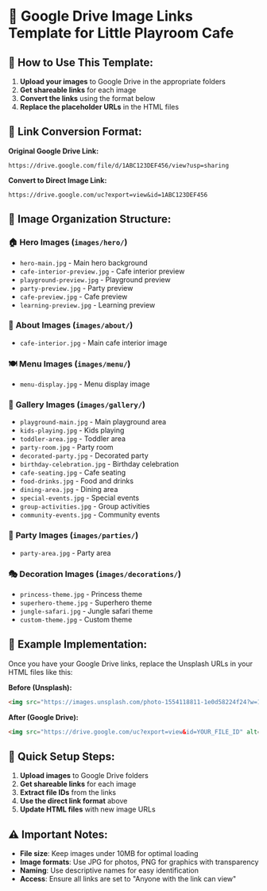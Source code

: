 # 📸 Google Drive Image Links Template for Little Playroom Cafe

## 🎯 How to Use This Template:

1. **Upload your images** to Google Drive in the appropriate folders
2. **Get shareable links** for each image
3. **Convert the links** using the format below
4. **Replace the placeholder URLs** in the HTML files

## 🔗 Link Conversion Format:

**Original Google Drive Link:**
```
https://drive.google.com/file/d/1ABC123DEF456/view?usp=sharing
```

**Convert to Direct Image Link:**
```
https://drive.google.com/uc?export=view&id=1ABC123DEF456
```

## 📁 Image Organization Structure:

### 🏠 **Hero Images** (`images/hero/`)
- `hero-main.jpg` - Main hero background
- `cafe-interior-preview.jpg` - Cafe interior preview
- `playground-preview.jpg` - Playground preview
- `party-preview.jpg` - Party preview
- `cafe-preview.jpg` - Cafe preview
- `learning-preview.jpg` - Learning preview

### 📖 **About Images** (`images/about/`)
- `cafe-interior.jpg` - Main cafe interior image

### 🍽️ **Menu Images** (`images/menu/`)
- `menu-display.jpg` - Menu display image

### 🎨 **Gallery Images** (`images/gallery/`)
- `playground-main.jpg` - Main playground area
- `kids-playing.jpg` - Kids playing
- `toddler-area.jpg` - Toddler area
- `party-room.jpg` - Party room
- `decorated-party.jpg` - Decorated party
- `birthday-celebration.jpg` - Birthday celebration
- `cafe-seating.jpg` - Cafe seating
- `food-drinks.jpg` - Food and drinks
- `dining-area.jpg` - Dining area
- `special-events.jpg` - Special events
- `group-activities.jpg` - Group activities
- `community-events.jpg` - Community events

### 🎉 **Party Images** (`images/parties/`)
- `party-area.jpg` - Party area

### 🎭 **Decoration Images** (`images/decorations/`)
- `princess-theme.jpg` - Princess theme
- `superhero-theme.jpg` - Superhero theme
- `jungle-safari.jpg` - Jungle safari theme
- `custom-theme.jpg` - Custom theme

## 📝 **Example Implementation:**

Once you have your Google Drive links, replace the Unsplash URLs in your HTML files like this:

**Before (Unsplash):**
```html
<img src="https://images.unsplash.com/photo-1554118811-1e0d58224f24?w=1200&h=900" alt="Kids playing in café">
```

**After (Google Drive):**
```html
<img src="https://drive.google.com/uc?export=view&id=YOUR_FILE_ID" alt="Kids playing in café">
```

## 🚀 **Quick Setup Steps:**

1. **Upload images** to Google Drive folders
2. **Get shareable links** for each image
3. **Extract file IDs** from the links
4. **Use the direct link format** above
5. **Update HTML files** with new image URLs

## ⚠️ **Important Notes:**

- **File size**: Keep images under 10MB for optimal loading
- **Image formats**: Use JPG for photos, PNG for graphics with transparency
- **Naming**: Use descriptive names for easy identification
- **Access**: Ensure all links are set to "Anyone with the link can view" 